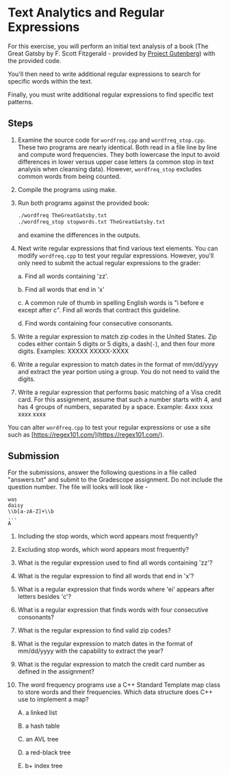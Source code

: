 # Text Analytics and Regular Expressions

For this exercise, you will perform an initial text analysis of a book 
(The Great Gatsby by F. Scott Fitzgerald - provided by [Project Gutenberg](https://www.gutenberg.org/))
with the provided code.

You'll then need to write additional regular expressions to search for specific words within the text.

Finally, you must write additional regular expressions to find specific text patterns.

## Steps

1. Examine the source code for `wordfreq.cpp` and `wordfreq_stop.cpp`. These two 
   programs are nearly identical.  Both read in a file line by line and compute word frequencies.
   They both lowercase the input to avoid differences in lower versus upper case letters (a common
   stop in text analysis when cleansing data). However, `wordfreq_stop` excludes common words 
   from being counted.
2. Compile the programs using make. 
3. Run both programs against the provided book:
   ```bash
   ./wordfreq TheGreatGatsby.txt 
   ./wordfreq_stop stopwords.txt TheGreatGatsby.txt 
   ```
   and examine the differences in the outputs.
4. Next write regular expressions that find various text elements. You can modify `wordfreq.cpp` 
   to test your regular expressions.  However, you'll only need to submit the actual regular 
   expressions to the grader:

   a. Find all words containing 'zz'.

   b. Find all words that end in 'x'

   c. A common rule of thumb in spelling English words is "i before e except after c".
      Find all words that contract this guideline.

   d. Find words containing four consecutive consonants.

5. Write a regular expression to match zip codes in the United States.  Zip codes either contain 5 digits
   or 5 digits, a dash(`-`), and then four more digits. Examples:  XXXXX    XXXXX-XXXX
6. Write a regular expression to match dates in the format of mm/dd/yyyy and extract the year
   portion using a group.  You do not need to valid the digits.
7. Write a regular expression that performs basic matching of a Visa credit card. For this 
   assignment, assume that such a number starts with 4, and has 4 groups of numbers, separated by a space.
   Example: 4xxx xxxx xxxx xxxx

You can alter `wordfreq.cpp` to test your regular expressions or use a site such as 
[https://regex101.com/](https://regex101.com/).

## Submission
For the submissions, answer the following questions in a file called "answers.txt" and submit to the
Gradescope assignment. Do not include the question number.  The file will looks will look like - 
```text
was
daisy
\\b[a-zA-Z]+\\b
...
A
```

1. Including the stop words, which word appears most frequently?
2. Excluding stop words, which word appears most frequently?
3. What is the regular expression used to find all words containing 'zz'?
4. What is the regular expression to find all words that end in 'x'?
5. What is a regular expression that finds words where 'ei' appears after letters besides 'c'?
6. What is a regular expression that finds words with four consecutive consonants?
7. What is the regular expression to find valid zip codes?
8. What is the regular expression to match dates in the format of mm/dd/yyyy with the capability to 
   extract the year?
9. What is the regular expression to match the credit card number as defined in the assignment?
10. The word frequency programs use a C++ Standard Template map class to store words and their 
    frequencies.  Which data structure does C++ use to implement a map?
    
    A. a linked list

    B. a hash table

    C. an AVL tree

    D. a red-black tree

    E. b+ index tree  
